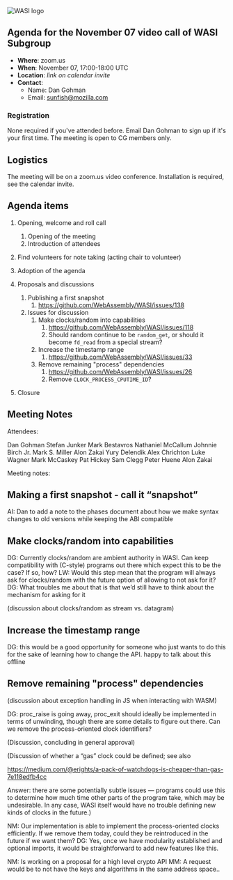 ![WASI logo](/WASI.png)

## Agenda for the November 07 video call of WASI Subgroup

- **Where**: zoom.us
- **When**: November 07, 17:00-18:00 UTC
- **Location**: *link on calendar invite*
- **Contact**:
    - Name: Dan Gohman
    - Email: sunfish@mozilla.com

### Registration

None required if you've attended before. Email Dan Gohman to sign up if it's
your first time. The meeting is open to CG members only.

## Logistics

The meeting will be on a zoom.us video conference.
Installation is required, see the calendar invite.

## Agenda items

1. Opening, welcome and roll call
    1. Opening of the meeting
    1. Introduction of attendees
1. Find volunteers for note taking (acting chair to volunteer)
1. Adoption of the agenda
1. Proposals and discussions
    1. Publishing a first snapshot
         1. https://github.com/WebAssembly/WASI/issues/138
    1. Issues for discussion
         1. Make clocks/random into capabilities
             1. https://github.com/WebAssembly/WASI/issues/118
             1. Should random continue to be `random_get`, or should it become
                `fd_read` from a special stream?
         1. Increase the timestamp range
             1. https://github.com/WebAssembly/WASI/issues/33 
         1. Remove remaining "process" dependencies
             1. https://github.com/WebAssembly/WASI/issues/26
             1. Remove `CLOCK_PROCESS_CPUTIME_ID`?

1. Closure

## Meeting Notes

Attendees:

Dan Gohman
Stefan Junker
Mark Bestavros
Nathaniel McCallum
Johnnie Birch Jr.
Mark S. Miller
Alon Zakai
Yury Delendik
Alex Chrichton
Luke Wagner
Mark McCaskey
Pat Hickey
Sam Clegg
Peter Huene
Alon Zakai


Meeting notes:

## Making a first snapshot - call it “snapshot”

AI: Dan to add a note to the phases document about how we make syntax changes to old versions while keeping the ABI compatible

## Make clocks/random into capabilities 

DG: Currently clocks/random are ambient authority in WASI. Can keep compatibility with (C-style) programs out there which expect this to be the case? If so, how?
LW: Would this step mean that the program will always ask for clocks/random with the future option of allowing to not ask for it?
DG: What troubles me about that is that we’d still have to think about the mechanism for asking for it

(discussion about clocks/random as stream vs. datagram)

## Increase the timestamp range 

DG: this would be a good opportunity for someone who just wants to do this for the sake of learning how to change the API. happy to talk about this offline

## Remove remaining "process" dependencies 

(discussion about exception handling in JS when interacting with WASM)

DG: proc_raise is going away, proc_exit should ideally be implemented in terms of unwinding, though there are some details to figure out there. Can we remove the process-oriented clock identifiers?

(Discussion, concluding in general approval)

(Discussion of whether a “gas” clock could be defined; see also

https://medium.com/@erights/a-pack-of-watchdogs-is-cheaper-than-gas-7e118edfb4cc

Answer: there are some potentially subtle issues — programs could use this to determine how much time other parts of the program take, which may be undesirable. In any case, WASI itself would have no trouble defining new kinds of clocks in the future.)

NM: Our implementation is able to implement the process-oriented clocks efficiently. If we remove them today, could they be reintroduced in the future if we want them?
DG: Yes, once we have modularity established and optional imports, it would be straightforward to add new features like this.

NM: Is working on a proposal for a high level crypto API
MM: A request would be to not have the keys and algorithms in the same address space.. 
